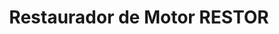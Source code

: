---
title: "Restaurador de Motor RESTOR"
url: /ciudad-satelite/restaurador-de-motor-restor/
shop: Autowerkstatt
---